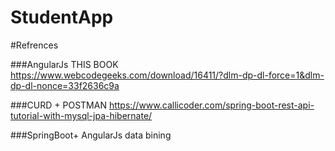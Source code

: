 # StudentApp



#Refrences

###AngularJs
THIS BOOK
https://www.webcodegeeks.com/download/16411/?dlm-dp-dl-force=1&dlm-dp-dl-nonce=33f2636c9a



###CURD + POSTMAN
https://www.callicoder.com/spring-boot-rest-api-tutorial-with-mysql-jpa-hibernate/

###SpringBoot+ AngularJs data bining
